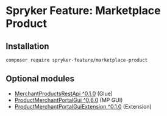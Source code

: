 # Spryker Feature: Marketplace Product



## Installation

```
composer require spryker-feature/marketplace-product
```

## Optional modules
- [MerchantProductsRestApi ^0.1.0](https://github.com/spryker/merchant-products-rest-api) (Glue)
- [ProductMerchantPortalGui ^0.6.0](https://github.com/spryker/product-merchant-portal-gui) (MP GUI)
- [ProductMerchantPortalGuiExtension ^0.1.0](https://github.com/spryker/product-merchant-portal-gui-extension) (Extension)
